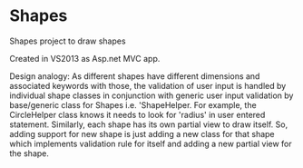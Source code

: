 # Shapes
Shapes project to draw shapes

Created in VS2013 as Asp.net MVC app.

Design analogy:
As different shapes have different dimensions and associated keywords with those,
the validation of user input is handled by individual shape classes in conjunction 
with generic user input validation by base/generic class for Shapes i.e. 'ShapeHelper.
For example, the CircleHelper class knows it needs to look for 'radius' in user entered 
statement. Similarly, each shape has its own partial view to draw itself. So, adding 
support for new shape is just adding a new class for that shape which implements validation
rule for itself and adding a new partial view for the shape.
